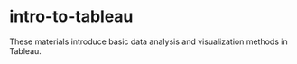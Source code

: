 # intro-to-tableau
These materials introduce basic data analysis and visualization methods in Tableau.
